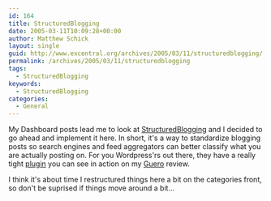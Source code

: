 ```yaml
---
id: 164
title: StructuredBlogging
date: 2005-03-11T10:09:28+00:00
author: Matthew Schick
layout: single
guid: http://www.excentral.org/archives/2005/03/11/structuredblogging/
permalink: /archives/2005/03/11/structuredblogging
tags:
  - StructuredBlogging
keywords:
  - StructuredBlogging
categories:
  - General
---
```

My Dashboard posts lead me to look at <a href="http://structuredblogging.org/wordpress/?page_id=3">StructuredBlogging</a> and I decided to go ahead and implement it here.  In short, it's a way to standardize blogging posts so search engines and feed aggregators can better classify what you are actually posting on.  For you Wordpress'rs out there, they have a really tight <a href="http://structuredblogging.org/wordpress/?page_id=8">plugin</a> you can see in action on my <a href="http://www.excentral.org/archives/2005/03/11/new-beck-cd-2/">Guero</a> review.

I think it's about time I restructured things here a bit on the categories front, so don't be suprised if things move around a bit...